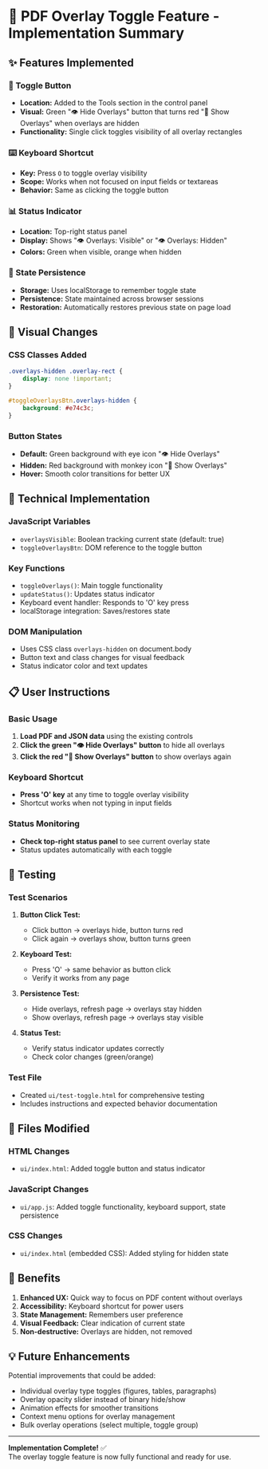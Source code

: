 # 📄 PDF Overlay Toggle Feature - Implementation Summary

## ✨ Features Implemented

### 🔄 Toggle Button
- **Location:** Added to the Tools section in the control panel
- **Visual:** Green "👁️ Hide Overlays" button that turns red "🙈 Show Overlays" when overlays are hidden
- **Functionality:** Single click toggles visibility of all overlay rectangles

### ⌨️ Keyboard Shortcut
- **Key:** Press `O` to toggle overlay visibility
- **Scope:** Works when not focused on input fields or textareas
- **Behavior:** Same as clicking the toggle button

### 📊 Status Indicator
- **Location:** Top-right status panel
- **Display:** Shows "👁️ Overlays: Visible" or "👁️ Overlays: Hidden"
- **Colors:** Green when visible, orange when hidden

### 💾 State Persistence
- **Storage:** Uses localStorage to remember toggle state
- **Persistence:** State maintained across browser sessions
- **Restoration:** Automatically restores previous state on page load

## 🎨 Visual Changes

### CSS Classes Added
```css
.overlays-hidden .overlay-rect {
    display: none !important;
}

#toggleOverlaysBtn.overlays-hidden {
    background: #e74c3c;
}
```

### Button States
- **Default:** Green background with eye icon "👁️ Hide Overlays"
- **Hidden:** Red background with monkey icon "🙈 Show Overlays"
- **Hover:** Smooth color transitions for better UX

## 🔧 Technical Implementation

### JavaScript Variables
- `overlaysVisible`: Boolean tracking current state (default: true)
- `toggleOverlaysBtn`: DOM reference to the toggle button

### Key Functions
- `toggleOverlays()`: Main toggle functionality
- `updateStatus()`: Updates status indicator
- Keyboard event handler: Responds to 'O' key press
- localStorage integration: Saves/restores state

### DOM Manipulation
- Uses CSS class `overlays-hidden` on document.body
- Button text and class changes for visual feedback
- Status indicator color and text updates

## 📋 User Instructions

### Basic Usage
1. **Load PDF and JSON data** using the existing controls
2. **Click the green "👁️ Hide Overlays" button** to hide all overlays
3. **Click the red "🙈 Show Overlays" button** to show overlays again

### Keyboard Shortcut
- **Press 'O' key** at any time to toggle overlay visibility
- Shortcut works when not typing in input fields

### Status Monitoring
- **Check top-right status panel** to see current overlay state
- Status updates automatically with each toggle

## 🧪 Testing

### Test Scenarios
1. **Button Click Test:**
   - Click button → overlays hide, button turns red
   - Click again → overlays show, button turns green

2. **Keyboard Test:**
   - Press 'O' → same behavior as button click
   - Verify it works from any page

3. **Persistence Test:**
   - Hide overlays, refresh page → overlays stay hidden
   - Show overlays, refresh page → overlays stay visible

4. **Status Test:**
   - Verify status indicator updates correctly
   - Check color changes (green/orange)

### Test File
- Created `ui/test-toggle.html` for comprehensive testing
- Includes instructions and expected behavior documentation

## 📁 Files Modified

### HTML Changes
- `ui/index.html`: Added toggle button and status indicator

### JavaScript Changes  
- `ui/app.js`: Added toggle functionality, keyboard support, state persistence

### CSS Changes
- `ui/index.html` (embedded CSS): Added styling for hidden state

## 🚀 Benefits

1. **Enhanced UX:** Quick way to focus on PDF content without overlays
2. **Accessibility:** Keyboard shortcut for power users
3. **State Management:** Remembers user preference
4. **Visual Feedback:** Clear indication of current state
5. **Non-destructive:** Overlays are hidden, not removed

## 💡 Future Enhancements

Potential improvements that could be added:
- Individual overlay type toggles (figures, tables, paragraphs)
- Overlay opacity slider instead of binary hide/show
- Animation effects for smoother transitions
- Context menu options for overlay management
- Bulk overlay operations (select multiple, toggle group)

---

**Implementation Complete!** ✅  
The overlay toggle feature is now fully functional and ready for use.